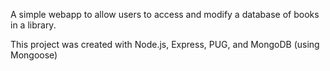 A simple webapp to allow users to access and modify a database of books in a library.

This project was created with Node.js, Express, PUG, and MongoDB (using Mongoose)

